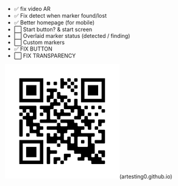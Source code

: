 - ✅ fix video AR
- ✅ Fix detect when marker found/lost
- ✅ Better homepage (for mobile)
- ⬜ Start button? & start screen
- ⬜ Overlaid marker status (detected / finding)
- ⬜ Custom markers
- ✅ FIX BUTTON
- ⬜ FIX TRANSPARENCY


![](files/frame.png)(artesting0.github.io)
